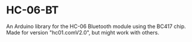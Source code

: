 # HC-06-BT
An Arduino library for the HC-06 Bluetooth module using the BC417 chip. Made for version "hc01.comV2.0", but might work with others.
